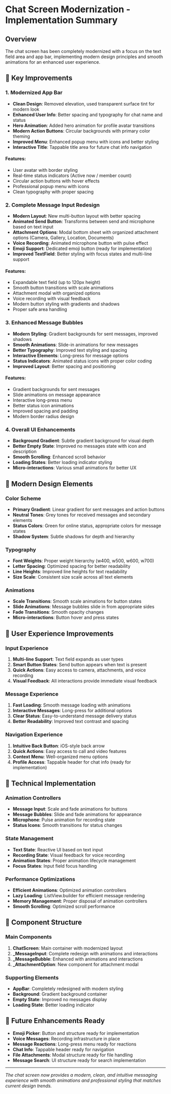 # Chat Screen Modernization - Implementation Summary

## Overview
The chat screen has been completely modernized with a focus on the text field area and app bar, implementing modern design principles and smooth animations for an enhanced user experience.

## 🎨 **Key Improvements**

### 1. **Modernized App Bar**
- **Clean Design**: Removed elevation, used transparent surface tint for modern look
- **Enhanced User Info**: Better spacing and typography for chat name and status
- **Hero Animation**: Added hero animation for profile avatar transitions
- **Modern Action Buttons**: Circular backgrounds with primary color theming
- **Improved Menu**: Enhanced popup menu with icons and better styling
- **Interactive Title**: Tappable title area for future chat info navigation

#### Features:
- User avatar with border styling
- Real-time status indicators (Active now / member count)
- Circular action buttons with hover effects
- Professional popup menu with icons
- Clean typography with proper spacing

### 2. **Complete Message Input Redesign**
- **Modern Layout**: New multi-button layout with better spacing
- **Animated Send Button**: Transforms between send and microphone based on text input
- **Attachment Options**: Modal bottom sheet with organized attachment options (Camera, Gallery, Location, Documents)
- **Voice Recording**: Animated microphone button with pulse effect
- **Emoji Support**: Dedicated emoji button (ready for implementation)
- **Improved TextField**: Better styling with focus states and multi-line support

#### Features:
- Expandable text field (up to 120px height)
- Smooth button transitions with scale animations
- Attachment modal with organized options
- Voice recording with visual feedback
- Modern button styling with gradients and shadows
- Proper safe area handling

### 3. **Enhanced Message Bubbles**
- **Modern Styling**: Gradient backgrounds for sent messages, improved shadows
- **Smooth Animations**: Slide-in animations for new messages
- **Better Typography**: Improved text styling and spacing
- **Interactive Elements**: Long-press for message options
- **Status Indicators**: Animated status icons with proper color coding
- **Improved Layout**: Better spacing and positioning

#### Features:
- Gradient backgrounds for sent messages
- Slide animations on message appearance
- Interactive long-press menu
- Better status icon animations
- Improved spacing and padding
- Modern border radius design

### 4. **Overall UI Enhancements**
- **Background Gradient**: Subtle gradient background for visual depth
- **Better Empty State**: Improved no messages state with icon and description
- **Smooth Scrolling**: Enhanced scroll behavior
- **Loading States**: Better loading indicator styling
- **Micro-interactions**: Various small animations for better UX

## 🎯 **Modern Design Elements**

### Color Scheme
- **Primary Gradient**: Linear gradient for sent messages and action buttons
- **Neutral Tones**: Grey tones for received messages and secondary elements
- **Status Colors**: Green for online status, appropriate colors for message states
- **Shadow System**: Subtle shadows for depth and hierarchy

### Typography
- **Font Weights**: Proper weight hierarchy (w400, w500, w600, w700)
- **Letter Spacing**: Optimized spacing for better readability
- **Line Heights**: Improved line heights for text readability
- **Size Scale**: Consistent size scale across all text elements

### Animations
- **Scale Transitions**: Smooth scale animations for button states
- **Slide Animations**: Message bubbles slide in from appropriate sides
- **Fade Transitions**: Smooth opacity changes
- **Micro-interactions**: Button hover and press states

## 📱 **User Experience Improvements**

### Input Experience
1. **Multi-line Support**: Text field expands as user types
2. **Smart Button States**: Send button appears when text is present
3. **Quick Actions**: Easy access to camera, attachments, and voice recording
4. **Visual Feedback**: All interactions provide immediate visual feedback

### Message Experience
1. **Fast Loading**: Smooth message loading with animations
2. **Interactive Messages**: Long-press for additional options
3. **Clear Status**: Easy-to-understand message delivery status
4. **Better Readability**: Improved text contrast and spacing

### Navigation Experience
1. **Intuitive Back Button**: iOS-style back arrow
2. **Quick Actions**: Easy access to call and video features
3. **Context Menu**: Well-organized menu options
4. **Profile Access**: Tappable header for chat info (ready for implementation)

## 🔧 **Technical Implementation**

### Animation Controllers
- **Message Input**: Scale and fade animations for buttons
- **Message Bubbles**: Slide and fade animations for appearance
- **Microphone**: Pulse animation for recording state
- **Status Icons**: Smooth transitions for status changes

### State Management
- **Text State**: Reactive UI based on text input
- **Recording State**: Visual feedback for voice recording
- **Animation States**: Proper animation lifecycle management
- **Focus States**: Input field focus handling

### Performance Optimizations
- **Efficient Animations**: Optimized animation controllers
- **Lazy Loading**: ListView.builder for efficient message rendering
- **Memory Management**: Proper disposal of animation controllers
- **Smooth Scrolling**: Optimized scroll performance

## 🎨 **Component Structure**

### Main Components
1. **ChatScreen**: Main container with modernized layout
2. **_MessageInput**: Complete redesign with animations and interactions
3. **_MessageBubble**: Enhanced with animations and interactions
4. **_AttachmentOption**: New component for attachment modal

### Supporting Elements
- **AppBar**: Completely redesigned with modern styling
- **Background**: Gradient background container
- **Empty State**: Improved no messages display
- **Loading State**: Better loading indicator

## 🚀 **Future Enhancements Ready**
- **Emoji Picker**: Button and structure ready for implementation
- **Voice Messages**: Recording infrastructure in place
- **Message Reactions**: Long-press menu ready for reactions
- **Chat Info**: Tappable header ready for navigation
- **File Attachments**: Modal structure ready for file handling
- **Message Search**: UI structure ready for search implementation

---
*The chat screen now provides a modern, clean, and intuitive messaging experience with smooth animations and professional styling that matches current design trends.*